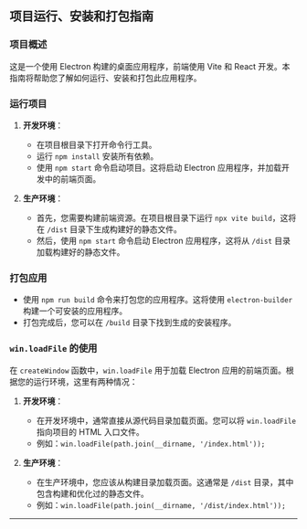## 项目运行、安装和打包指南

### 项目概述

这是一个使用 Electron 构建的桌面应用程序，前端使用 Vite 和 React 开发。本指南将帮助您了解如何运行、安装和打包此应用程序。

### 运行项目

1. **开发环境**：
   - 在项目根目录下打开命令行工具。
   - 运行 `npm install` 安装所有依赖。
   - 使用 `npm start` 命令启动项目。这将启动 Electron 应用程序，并加载开发中的前端页面。

2. **生产环境**：
   - 首先，您需要构建前端资源。在项目根目录下运行 `npx vite build`，这将在 `/dist` 目录下生成构建好的静态文件。
   - 然后，使用 `npm start` 命令启动 Electron 应用程序，这将从 `/dist` 目录加载构建好的静态文件。

### 打包应用

- 使用 `npm run build` 命令来打包您的应用程序。这将使用 `electron-builder` 构建一个可安装的应用程序。
- 打包完成后，您可以在 `/build` 目录下找到生成的安装程序。

### `win.loadFile` 的使用

在 `createWindow` 函数中，`win.loadFile` 用于加载 Electron 应用的前端页面。根据您的运行环境，这里有两种情况：

1. **开发环境**：
   - 在开发环境中，通常直接从源代码目录加载页面。您可以将 `win.loadFile` 指向项目的 HTML 入口文件。
   - 例如：`win.loadFile(path.join(__dirname, '/index.html'));`

2. **生产环境**：
   - 在生产环境中，您应该从构建目录加载页面。这通常是 `/dist` 目录，其中包含构建和优化过的静态文件。
   - 例如：`win.loadFile(path.join(__dirname, '/dist/index.html'));`


---